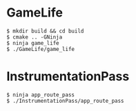 # GameLife
```
$ mkdir build && cd build
$ cmake .. -GNinja
$ ninja game_life
$ ./GameLife/game_life
```

# InstrumentationPass
```
$ ninja app_route_pass
$ ./InstrumentationPass/app_route_pass
```
